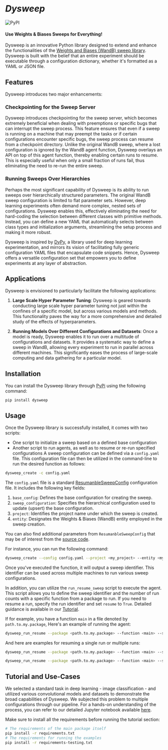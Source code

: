 # *Dysweep* 

![PyPI](https://img.shields.io/badge/PyPI-Compatible-green?style=for-the-badge&logo=PyPI)

#### Use Weights & Biases Sweeps for Everything!
Dysweep is an innovative Python library designed to extend and enhance the functionalities of the [Weights and Biases (WandB) sweep library](https://docs.wandb.ai/guides/sweeps). Dysweep is built with the belief that an entire experiment should be executable through a configuration dictionary, whether it's formatted as a YAML or JSON file.

## Features

Dysweep introduces two major enhancements:

### Checkpointing for the Sweep Server

Dysweep introduces checkpointing for the sweep server, which becomes extremely beneficial when dealing with preemptions or specific bugs that can interrupt the sweep process. This feature ensures that even if a sweep is running on a machine that may preempt the tasks or if certain configurations encounter specific bugs, the sweep process can resume from a checkpoint directory. Unlike the original WandB sweep, where a lost configuration is ignored by the WandB agent function, Dysweep overlays an API on top of this agent function, thereby enabling certain runs to resume. This is especially useful when only a small fraction of runs fail, thus eliminating the need to re-run the entire sweep.

### Running Sweeps Over Hierarchies

Perhaps the most significant capability of Dysweep is its ability to run sweeps over hierarchically structured parameters. The original WandB sweep configuration is limited to flat parameter sets. However, deep learning experiments often demand more complex, nested sets of configurations. Dysweep enables this, effectively eliminating the need for hard-coding the selection between different classes with primitive methods. Instead, you can define a new YAML that automatically selects between class types and initialization arguments, streamlining the setup process and making it more robust.

Dysweep is inspired by [DyPy](https://github.com/vahidzee/dypy), a library used for deep learning experimentation, and mirrors its vision of facilitating fully generic configuration YAML files that encapsulate code snippets. Hence, Dysweep offers a versatile configuration set that empowers you to define experiments at any layer of abstraction.

## Applications

Dysweep is envisioned to particularly facilitate the following applications:

1. **Large Scale Hyper Parameter Tuning**: Dysweep is geared towards conducting large scale hyper parameter tuning not just within the confines of a specific model, but across various models and methods. This functionality paves the way for a more comprehensive and detailed study of the effects of hyperparameters.

2. **Running Models Over Different Configurations and Datasets**: Once a model is ready, Dysweep enables it to run over a multitude of configurations and datasets. It provides a systematic way to define a sweep in WandB, allowing every experiment to run in parallel across different machines. This significantly eases the process of large-scale computing and data gathering for a particular model.

## Installation

You can install the Dysweep library through [PyPi](https://pypi.org/project/dysweep/) using the following command:

```shell
pip install dysweep
```

## Usage
Once the Dysweep library is successfully installed, it comes with two scripts:

- One script to initialize a sweep based on a defined base configuration
- Another script to run agents, as well as to resume or re-run specified configurations
A sweep configuration can be defined via a `config.yaml` file. This configuration file can then be utilized in the command-line to run the desired function as follows:
```bash
dysweep_create -c config.yaml
```
The `config.yaml` file is a standard [ResumanbleSweepConfig](./dysweep/parallel.py) configuration file. It includes the following key fields:
1. `base_config`: Defines the base configuration for creating the sweep.
2. `sweep_configuration`: Specifies the hierarchical configuration used to update (upsert) the base configuration.
3. `project`: Identifies the project name under which the sweep is created.
4. `entity`: Designates the Weights & Biases (WandB) entity employed in the sweep creation.

You can also find additional parameters from `ResumanbleSweepConfig` that may be of interest from the [source code](./dysweep/parallel.py).

For instance, you can run the following command:
```bash
dysweep_create --config config.yaml --project <my_project> --entity <my_entity>
```
Once you've executed the function, it will output a sweep identifier. This identifier can be used across multiple machines to run various sweep configurations.

In addition, you can utilize the `run_resume_sweep` script to execute the agent. This script allows you to define the sweep identifier and the number of run counts with a specific function from a package to run. If you need to resume a run, specify the run identifier and set `resume` to `True`. Detailed guidance is available in our [Tutorial](./tutorials/image_classification.ipynb).

If for example, you have a function `main` in a file denoted by `path.to.my.package`,  Here's an example of running the agent:

```bash
dysweep_run_resume --package <path.to.my.package> --function <main> --sweep_id <sweep_id> --count <run_count>
```

And here are examples for resuming a single run or multiple runs:

```bash
dysweep_run_resume --package <path.to.my.package> --function <main> --sweep_id <sweep_id> --rerun_id <run_id> --resume True
```

```bash
dysweep_run_resume --package <path.to.my.package> --function <main> --sweep_id <sweep_id> --count <run_count> --resume True
```

## Tutorial and Use-Cases

We selected a standard task in deep learning - image classification - and utilized various convolutional models and datasets to demonstrate the broad capabilities of Dysweep. We subjected this problem to multiple configurations through our pipeline. For a hands-on understanding of the process, you can refer to our detailed Jupyter notebook available [here](./tutorials/image_classification.ipynb).

Make sure to install all the requirements before running the tutorial section:

```bash
# The requirements of the main package itself
pip install -r requirements.txt
# The requirements for running the examples
pip install -r requirements-testing.txt
```

